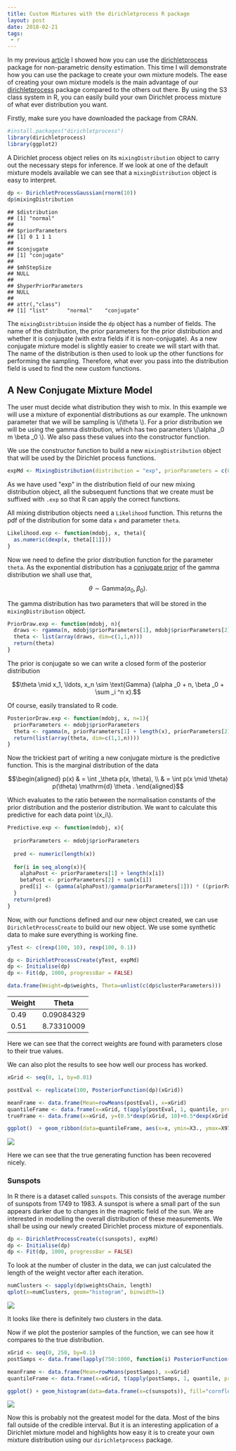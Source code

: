```yaml
---
title: Custom Mixtures with the dirichletprocess R package
layout: post
date: 2018-02-21
tags:
 - r
---
```


In my previous [article](http://dm13450.github.io/2018/02/01/Dirichlet-Density.html) I showed how you can use the [dirichletprocess](https://github.com/dm13450/dirichletprocess) package for non-parametric density estimation. This time I will demonstrate how you can use the package to create your own mixture models. The ease of creating your own mixture models is the main advantage of our [dirichletprocess](https://cran.r-project.org/package=dirichletprocess) package compared to the others out there. By using the S3 class system in R, you can easily build your own Dirichlet process mixture of what ever distribution you want.

Firstly, make sure you have downloaded the package from CRAN.

``` r
#install.packages("dirichletprocess")
library(dirichletprocess)
library(ggplot2)
```

A Dirichlet process object relies on its `mixingDistribution` object to carry out the necessary steps for inference. If we look at one of the default mixture models available we can see that a `mixingDistribution` object is easy to interpret.

``` r
dp <- DirichletProcessGaussian(rnorm(10))
dp$mixingDistribution
```

    ## $distribution
    ## [1] "normal"
    ## 
    ## $priorParameters
    ## [1] 0 1 1 1
    ## 
    ## $conjugate
    ## [1] "conjugate"
    ## 
    ## $mhStepSize
    ## NULL
    ## 
    ## $hyperPriorParameters
    ## NULL
    ## 
    ## attr(,"class")
    ## [1] "list"      "normal"    "conjugate"

The `mixingDistribtuion` inside the `dp` object has a number of fields. The name of the distribution, the prior parameters for the prior distribution and whether it is conjugate (with extra fields if it is non-conjugate). As a new conjugate mixture model is slightly easier to create we will start with that. The name of the distribution is then used to look up the other functions for performing the sampling. Therefore, what ever you pass into the distribution field is used to find the new custom functions.

A New Conjugate Mixture Model
-----------------------------

The user must decide what distribution they wish to mix. In this
example we will use a mixture of exponential distributions as our
example. The unknown parameter that we will be sampling is \\(\theta
\\). For a prior distribution we will be using the gamma distribution,
which has two parameters \\(\alpha _0 m \beta _0 \\). We also pass these values into the constructor function.

We use the constructor function to build a new `mixingDistribution` object that will be used by the Dirichlet process functions.

``` r
expMd <- MixingDistribution(distribution = "exp", priorParameters = c(0.1,0.1), conjugate = "conjugate")
```

As we have used "exp" in the distribution field of our new mixing distribution object, all the subsequent functions that we create must be suffixed with `.exp` so that R can apply the correct functions.

All mixing distribution objects need a `Likelihood` function. This returns the pdf of the distribution for some data `x` and parameter `theta`.

``` r
Likelihood.exp <- function(mdobj, x, theta){
  as.numeric(dexp(x, theta[[1]]))
}
```

Now we need to define the prior distribution function for the parameter `theta`. As the exponential distribution has a [conjugate prior](https://en.wikipedia.org/wiki/Conjugate_prior) of the gamma distribution we shall use that,

$$\theta \sim \text{Gamma} (\alpha _0, \beta _0). $$

The gamma distribution has two parameters that will be stored in the `mixingDistribution` object.

``` r
PriorDraw.exp <- function(mdobj, n){
  draws <- rgamma(n, mdobj$priorParameters[1], mdobj$priorParameters[2])
  theta <- list(array(draws, dim=c(1,1,n)))
  return(theta)
}
```

The prior is conjugate so we can write a closed form of the posterior distribution

$$\theta \mid x_1, \ldots, x_n \sim \text{Gamma} (\alpha _0 + n, \beta
_0 + \sum _i ^n x).$$

 Of course, easily translated to R code.

``` r
PosteriorDraw.exp <- function(mdobj, x, n=1){
  priorParameters <- mdobj$priorParameters
  theta <- rgamma(n, priorParameters[1] + length(x), priorParameters[2] + sum(x))
  return(list(array(theta, dim=c(1,1,n))))
}
```

Now the trickiest part of writing a new conjugate mixture is the predictive function. This is the marginal distribution of the data

$$\begin{aligned}
p(x) & = \int _\theta p(x, \theta), \\ 
& = \int p(x \mid \theta) p(\theta) \mathrm{d} \theta .
\end{aligned}$$
	
 Which evaluates to the ratio between the normalisation constants of the prior distribution and the posterior distribution. We want to calculate this predictive for each data point \\(x_i\\).

``` r
Predictive.exp <- function(mdobj, x){
  
  priorParameters <- mdobj$priorParameters
  
  pred <- numeric(length(x))
  
  for(i in seq_along(x)){
    alphaPost <- priorParameters[1] + length(x[i])
    betaPost <- priorParameters[2] + sum(x[i])
    pred[i] <- (gamma(alphaPost)/gamma(priorParameters[1])) * ((priorParameters[2] ^priorParameters[1])/(betaPost^alphaPost))
  }
  return(pred)
}
```

Now, with our functions defined and our new object created, we can use `DirichletProcessCreate` to build our new object. We use some synthetic data to make sure everything is working fine.

``` r
yTest <- c(rexp(100, 10), rexp(100, 0.1))

dp <- DirichletProcessCreate(yTest, expMd)
dp <- Initialise(dp)
dp <- Fit(dp, 1000, progressBar = FALSE)
```

``` r
data.frame(Weight=dp$weights, Theta=unlist(c(dp$clusterParameters)))
```

| Weight | Theta |
|------ | ---- |
| 0.49 | 0.09084329 |
| 0.51 | 8.73310009 |


Here we can see that the correct weights are found with parameters
close to their true values. 

We can also plot the results to see how well our process has worked.

``` r
xGrid <- seq(0, 1, by=0.01)

postEval <- replicate(100, PosteriorFunction(dp)(xGrid))

meanFrame <- data.frame(Mean=rowMeans(postEval), x=xGrid)
quantileFrame <- data.frame(x=xGrid, t(apply(postEval, 1, quantile, prob=c(0.03, 0.97))))
trueFrame <- data.frame(x=xGrid, y=(0.5*dexp(xGrid, 10)+0.5*dexp(xGrid, 0.1)))

ggplot()  + geom_ribbon(data=quantileFrame, aes(x=x, ymin=X3., ymax=X97.), alpha=0.4) + geom_line(data=meanFrame, aes(x=x, y=Mean, colour="Posterior Mean")) + geom_line(data=trueFrame, aes(x=x, y=y, colour="True"))
```

![](/assets/CustomMixingDistribution_files/expsynth-1.png)

Here we can see that the true generating function has been recovered nicely.

### Sunspots

In R there is a dataset called `sunspots`. This consists of the average number of sunspots from 1749 to 1983. A sunspot is where a small part of the sun appears darker due to changes in the magnetic field of the sun. We are interested in modelling the overall distribution of these measurements. We shall be using our newly created Dirichlet process mixture of exponentials.

``` r
dp <- DirichletProcessCreate(c(sunspots), expMd)
dp <- Initialise(dp)
dp <- Fit(dp, 1000, progressBar = FALSE)
```

To look at the number of cluster in the data, we can just calculated the length of the weight vector after each iteration.

``` r
numClusters <- sapply(dp$weightsChain, length)
qplot(x=numClusters, geom="histogram", binwidth=1)
```

![](/assets/CustomMixingDistribution_files/sunspotsclusters-1.png)

It looks like there is definitely two clusters in the data.

Now if we plot the posterior samples of the function, we can see how it compares to the true distribution.

``` r
xGrid <- seq(0, 250, by=0.1)
postSamps <- data.frame(lapply(750:1000, function(i) PosteriorFunction(dp, i)(xGrid)))

meanFrame <- data.frame(Mean=rowMeans(postSamps), x=xGrid)
quantileFrame <- data.frame(x=xGrid, t(apply(postSamps, 1, quantile, prob=c(0.03, 0.97))))

ggplot() + geom_histogram(data=data.frame(x=c(sunspots)), fill="cornflowerblue", aes(x=x, y=..density..), binwidth = 10) + geom_ribbon(data=quantileFrame, aes(x=x, ymin=X3., ymax=X97.), alpha=0.6) + geom_line(data=meanFrame, aes(x=x,y=Mean, colour="Posterior Mean")) + coord_cartesian(ylim = c(0,0.015)) 
```

![](/assets/CustomMixingDistribution_files/sunspotsplot-1.png)

Now this is probably not the greatest model for the data. Most of the bins fall outside of the credible interval. But it is an interesting application of a Dirichlet mixture model and highlights how easy it is to create your own mixture distribution using our `dirichletprocess` package.
